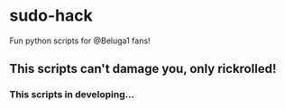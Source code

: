 # sudo-hack
Fun python scripts for @Beluga1 fans!

## This scripts can't damage you, only rickrolled!

### This scripts in developing...
